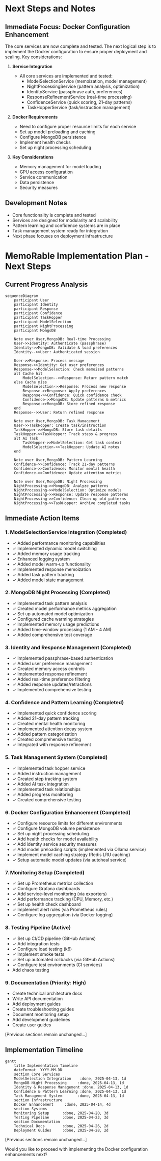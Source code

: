 # Next Steps and Notes

## Immediate Focus: Docker Configuration Enhancement
The core services are now complete and tested. The next logical step is to implement the Docker configuration to ensure proper deployment and scaling. Key considerations:

1. **Service Integration**
   - All core services are implemented and tested:
     * ModelSelectionService (memoization, model management)
     * NightProcessingService (pattern analysis, optimization)
     * IdentityService (passphrase auth, preferences)
     * ResponseRefinementService (real-time processing)
     * ConfidenceService (quick scoring, 21-day patterns)
     * TaskHopperService (task/instruction management)

2. **Docker Requirements**
   - Need to configure proper resource limits for each service
   - Set up model preloading and caching
   - Configure MongoDB persistence
   - Implement health checks
   - Set up night processing scheduling

3. **Key Considerations**
   - Memory management for model loading
   - GPU access configuration
   - Service communication
   - Data persistence
   - Security measures

## Development Notes
- Core functionality is complete and tested
- Services are designed for modularity and scalability
- Pattern learning and confidence systems are in place
- Task management system ready for integration
- Next phase focuses on deployment infrastructure

# MemoRable Implementation Plan - Next Steps

## Current Progress Analysis

```mermaid
sequenceDiagram
    participant User
    participant Identity
    participant Response
    participant Confidence
    participant TaskHopper
    participant ModelSelection
    participant NightProcessing
    participant MongoDB

    Note over User,MongoDB: Real-time Processing
    User->>Identity: Authenticate (passphrase)
    Identity->>MongoDB: Validate & load preferences
    Identity-->>User: Authenticated session
    
    User->>Response: Process message
    Response->>Identity: Get user preferences
    Response->>ModelSelection: Check memoized patterns
    alt Cache hit
        ModelSelection-->>Response: Return pattern match
    else Cache miss
        ModelSelection->>Response: Process new response
        Response->>Response: Apply preferences
        Response->>Confidence: Quick confidence check
        Confidence->>MongoDB: Update patterns & metrics
        Response->>MongoDB: Store refined response
    end
    Response-->>User: Return refined response
    
    Note over User,MongoDB: Task Management
    User->>TaskHopper: Create task/instruction
    TaskHopper->>MongoDB: Store task details
    TaskHopper->>TaskHopper: Track steps & progress
    alt AI Task
        TaskHopper->>ModelSelection: Get task context
        ModelSelection->>TaskHopper: Update AI notes
    end
    
    Note over User,MongoDB: Pattern Learning
    Confidence->>Confidence: Track 21-day patterns
    Confidence->>Confidence: Monitor mental health
    Confidence->>Confidence: Update attention metrics
    
    Note over User,MongoDB: Night Processing
    NightProcessing->>MongoDB: Analyze patterns
    NightProcessing->>ModelSelection: Optimize models
    NightProcessing->>Response: Update response patterns
    NightProcessing->>Confidence: Clean up old patterns
    NightProcessing->>TaskHopper: Archive completed tasks
```

## Immediate Action Items

### 1. ModelSelectionService Integration (Completed)
- ✓ Added performance monitoring capabilities
- ✓ Implemented dynamic model switching
- ✓ Added memory usage tracking
- ✓ Enhanced logging system
- ✓ Added model warm-up functionality
- ✓ Implemented response memoization
- ✓ Added task pattern tracking
- ✓ Added model state management

### 2. MongoDB Night Processing (Completed)
- ✓ Implemented task pattern analysis
- ✓ Created model performance metrics aggregation
- ✓ Set up automated model optimization
- ✓ Configured cache warming strategies
- ✓ Implemented memory usage predictions
- ✓ Added time-window processing (1 AM - 4 AM)
- ✓ Added comprehensive test coverage

### 3. Identity and Response Management (Completed)
- ✓ Implemented passphrase-based authentication
- ✓ Added user preference management
- ✓ Created memory access controls
- ✓ Implemented response refinement
- ✓ Added real-time preference filtering
- ✓ Added response updates/retractions
- ✓ Implemented comprehensive testing

### 4. Confidence and Pattern Learning (Completed)
- ✓ Implemented quick confidence scoring
- ✓ Added 21-day pattern tracking
- ✓ Created mental health monitoring
- ✓ Implemented attention decay system
- ✓ Added pattern categorization
- ✓ Created comprehensive testing
- ✓ Integrated with response refinement

### 5. Task Management System (Completed)
- ✓ Implemented task hopper service
- ✓ Added instruction management
- ✓ Created step tracking system
- ✓ Added AI task integration
- ✓ Implemented task relationships
- ✓ Added progress monitoring
- ✓ Created comprehensive testing

### 6. Docker Configuration Enhancement (Completed)
- ✓ Configure resource limits for different environments
- ✓ Configure MongoDB volume persistence
- ✓ Set up night processing scheduling
- ✓ Add health checks for model availability
- ✓ Add identity service security measures
- ✓ Add model preloading scripts (implemented via Ollama service)
- ✓ Implement model caching strategy (Redis LRU caching)
- ✓ Setup automatic model updates (via autoheal service)

### 7. Monitoring Setup (Completed)
- ✓ Set up Prometheus metrics collection
- ✓ Configure Grafana dashboards
- ✓ Add service-level monitoring (via exporters)
- ✓ Add performance tracking (CPU, Memory, etc.)
- ✓ Set up health check dashboard
- ✓ Implement alert rules (via Prometheus rules)
- ✓ Configure log aggregation (via Docker logging)

### 8. Testing Pipeline (Active)
- ✓ Set up CI/CD pipeline (GitHub Actions)
- ✓ Add integration tests
- ✓ Configure load testing (k6)
- ✓ Implement smoke tests
- ✓ Set up automated rollbacks (via GitHub Actions)
- ✓ Configure test environments (CI services)
- Add chaos testing

### 9. Documentation (Priority: High)
- Create technical architecture docs
- Write API documentation
- Add deployment guides
- Create troubleshooting guides
- Document monitoring setup
- Add development guidelines
- Create user guides

[Previous sections remain unchanged...]

## Implementation Timeline

```mermaid
gantt
    title Implementation Timeline
    dateFormat  YYYY-MM-DD
    section Core Services
    ModelSelection Integration    :done, 2025-04-13, 1d
    MongoDB Night Processing     :done, 2025-04-13, 1d
    Identity & Response Management :done, 2025-04-13, 1d
    Confidence & Pattern Learning :done, 2025-04-13, 1d
    Task Management System       :done, 2025-04-13, 1d
    section Infrastructure
    Docker Enhancement     :done, 2025-04-14, 4d
    section Systems
    Monitoring Setup      :done, 2025-04-20, 3d
    Testing Pipeline      :done, 2025-04-23, 3d
    section Documentation
    Technical Docs        :done, 2025-04-26, 2d
    Deployment Guides     :done, 2025-04-28, 2d
```

[Previous sections remain unchanged...]

Would you like to proceed with implementing the Docker configuration enhancements next?